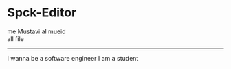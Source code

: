 # Spck-Editor
me Mustavi al mueid <br>
all file <hr>
I wanna be a software engineer 
I am a student 
